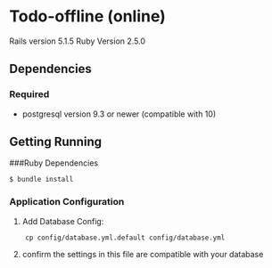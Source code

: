 # Todo-offline (online)

Rails version 5.1.5
Ruby Version 2.5.0

## Dependencies

### Required
- postgresql version 9.3 or newer (compatible with 10)

## Getting Running
###Ruby Dependencies

```
$ bundle install
```

### Application Configuration
1. Add Database Config:
```
    cp config/database.yml.default config/database.yml
```
2. confirm the settings in this file are compatible with your database
